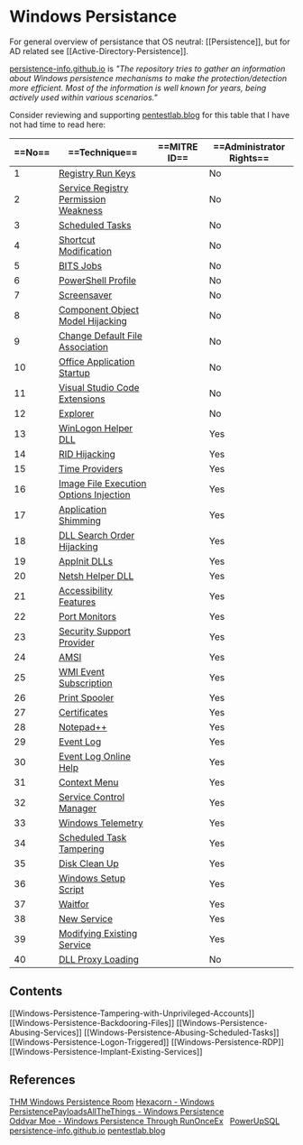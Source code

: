 # Windows  Persistance

For general overview of persistance that OS neutral: [[Persistence]], but for AD related see [[Active-Directory-Persistence]].

[persistence-info.github.io](https://github.com/persistence-info/persistence-info.github.io) is *"The repository tries to gather an information about Windows persistence mechanisms to make the protection/detection more efficient. Most of the information is well known for years, being actively used within various scenarios."*

Consider reviewing and supporting [pentestlab.blog](https://pentestlab.blog/methodologies/red-teaming/persistence/) for this table that I have not had time to read here:

|==No==|==Technique==|==MITRE ID==|==Administrator Rights==|
|---|---|---|---|
|1|[Registry Run Keys](https://pentestlab.blog/2019/10/01/persistence-registry-run-keys/)||No|
|2|[Service Registry Permission Weakness](https://pentestlab.blog/2020/01/22/persistence-modify-existing-service/)||No|
|3|[Scheduled Tasks](https://pentestlab.blog/2019/11/04/persistence-scheduled-tasks/)||No|
|4|[Shortcut Modification](https://pentestlab.blog/2019/10/08/persistence-shortcut-modification/)||No|
|5|[BITS Jobs](https://pentestlab.blog/2019/10/30/persistence-bits-jobs/)||No|
|6|[PowerShell Profile](https://pentestlab.blog/2019/11/05/persistence-powershell-profile/)||No|
|7|[Screensaver](https://pentestlab.blog/2019/10/09/persistence-screensaver/)||No|
|8|[Component Object Model Hijacking](https://pentestlab.blog/2020/05/20/persistence-com-hijacking/)||No|
|9|[Change Default File Association](https://pentestlab.blog/2020/01/06/persistence-change-default-file-association/)||No|
|10|[Office Application Startup](https://pentestlab.blog/2019/12/11/persistence-office-application-startup/)||No|
|11|[Visual Studio Code Extensions](https://pentestlab.blog/2024/03/04/persistence-visual-studio-code-extensions/)||No|
|12|[Explorer](https://pentestlab.blog/2024/03/05/persistence-explorer/)||No|
|13|[WinLogon Helper DLL](https://pentestlab.blog/2020/01/14/persistence-winlogon-helper-dll/)||Yes|
|14|[RID Hijacking](https://pentestlab.blog/2020/02/12/persistence-rid-hijacking/)||Yes|
|15|[Time Providers](https://pentestlab.blog/2019/10/22/persistence-time-providers/)||Yes|
|16|[Image File Execution Options Injection](https://pentestlab.blog/2020/01/13/persistence-image-file-execution-options-injection/)||Yes|
|17|[Application Shimming](https://pentestlab.blog/2019/12/16/persistence-application-shimming/)||Yes|
|18|[DLL Search Order Hijacking](https://pentestlab.blog/2020/03/04/persistence-dll-hijacking/)||Yes|
|19|[AppInit DLLs](https://pentestlab.blog/2020/01/07/persistence-appinit-dlls/)||Yes|
|20|[Netsh Helper DLL](https://pentestlab.blog/2019/10/29/persistence-netsh-helper-dll/)||Yes|
|21|[Accessibility Features](https://pentestlab.blog/2019/11/13/persistence-accessibility-features/)||Yes|
|22|[Port Monitors](https://pentestlab.blog/2019/10/28/persistence-port-monitors/)||Yes|
|23|[Security Support Provider](https://pentestlab.blog/2019/10/21/persistence-security-support-provider/)||Yes|
|24|[AMSI](https://pentestlab.blog/2021/05/17/persistence-amsi/)||Yes|
|25|[WMI Event Subscription](https://pentestlab.blog/2020/01/21/persistence-wmi-event-subscription/)||Yes|
|26|[Print Spooler](https://pentestlab.blog/2021/08/02/universal-privilege-escalation-and-persistence-printer/)||Yes|
|27|[Certificates](https://pentestlab.blog/2021/09/13/account-persistence-certificates/)||Yes|
|28|[Notepad++](https://pentestlab.blog/2022/02/14/persistence-notepad-plugins/)||Yes|
|29|[Event Log](https://pentestlab.blog/2024/01/08/persistence-event-log/)||Yes|
|30|[Event Log Online Help](https://pentestlab.blog/2023/03/07/persistence-event-log-online-help/)||Yes|
|31|[Context Menu](https://pentestlab.blog/2023/03/13/persistence-context-menu/)||Yes|
|32|[Service Control Manager](https://pentestlab.blog/2023/03/20/persistence-service-control-manager/)||Yes|
|33|[Windows Telemetry](https://pentestlab.blog/2023/11/06/persistence-windows-telemetry/)||Yes|
|34|[Scheduled Task Tampering](https://pentestlab.blog/2023/11/20/persistence-scheduled-task-tampering/)||Yes|
|35|[Disk Clean Up](https://pentestlab.blog/2024/01/29/persistence-disk-clean-up/)||Yes|
|36|[Windows Setup Script](https://pentestlab.blog/2024/02/05/persistence-windows-setup-script/)||Yes|
|37|[Waitfor](https://pentestlab.blog/2020/02/04/persistence-waitfor/)||Yes|
|38|[New Service](https://pentestlab.blog/2019/10/07/persistence-new-service/)||Yes|
|39|[Modifying Existing Service](https://pentestlab.blog/2020/01/22/persistence-modify-existing-service/)||Yes|
|40|[DLL Proxy Loading](https://pentestlab.blog/2024/04/03/persistence-dll-proxy-loading/)||No|
## Contents

[[Windows-Persistence-Tampering-with-Unprivileged-Accounts]]
[[Windows-Persistence-Backdooring-Files]]
[[Windows-Persistence-Abusing-Services]]
[[Windows-Persistence-Abusing-Scheduled-Tasks]]
[[Windows-Persistence-Logon-Triggered]]
[[Windows-Persistence-RDP]]
[[Windows-Persistence-Implant-Existing-Services]]


## References

[THM Windows Persistence Room](https://tryhackme.com/room/windowslocalpersistence)
[Hexacorn - Windows Persistence](https://www.hexacorn.com/blog/category/autostart-persistence/)[PayloadsAllTheThings - Windows Persistence](https://github.com/swisskyrepo/PayloadsAllTheThings/blob/master/Methodology%20and%20Resources/Windows%20-%20Persistence.md)   
[Oddvar Moe - Windows Persistence Through RunOnceEx](https://oddvar.moe/2018/03/21/persistence-using-runonceex-hidden-from-autoruns-exe/)  
[PowerUpSQL](https://www.netspi.com/blog/technical/network-penetration-testing/establishing-registry-persistence-via-sql-server-powerupsql/)
[persistence-info.github.io](https://github.com/persistence-info/persistence-info.github.io)
[pentestlab.blog](https://pentestlab.blog/methodologies/red-teaming/persistence/) 